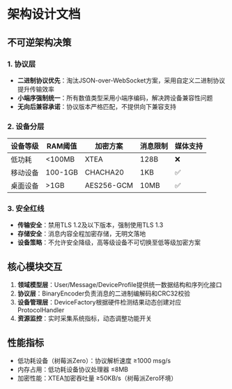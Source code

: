 # 架构设计文档

## 不可逆架构决策

### 1. 协议层
- **二进制协议优先**：淘汰JSON-over-WebSocket方案，采用自定义二进制协议提升传输效率
- **小端序强制统一**：所有数值类型采用小端序编码，解决跨设备兼容性问题
- **无向后兼容承诺**：协议版本严格匹配，不提供向下兼容支持

### 2. 设备分层
| 设备等级 | RAM阈值 | 加密方案 | 消息限制 | 媒体支持 |
|----------|---------|----------|----------|----------|
| 低功耗   | <100MB  | XTEA     | 128B     | ❌       |
| 移动设备 | 100-1GB | CHACHA20 | 1KB      | ✅       |
| 桌面设备 | >1GB    | AES256-GCM | 10MB    | ✅       |

### 3. 安全红线
- **传输安全**：禁用TLS 1.2及以下版本，强制使用TLS 1.3
- **存储安全**：消息内容全程加密存储，无明文落地
- **设备策略**：不允许安全降级，高等级设备不可切换至低等级加密方案

## 核心模块交互
1. **领域模型层**：User/Message/DeviceProfile提供统一数据结构和序列化接口
2. **协议层**：BinaryEncoder负责消息的二进制编解码和CRC32校验
3. **设备管理层**：DeviceFactory根据硬件检测结果动态创建对应ProtocolHandler
4. **资源监控**：实时采集系统指标，动态调整功能开关

## 性能指标
- 低功耗设备（树莓派Zero）：协议解析速度 ≥1000 msg/s
- 内存占用：低功耗设备协议处理器 ≤8MB
- 加密性能：XTEA加密吞吐量 ≥50KB/s（树莓派Zero环境）